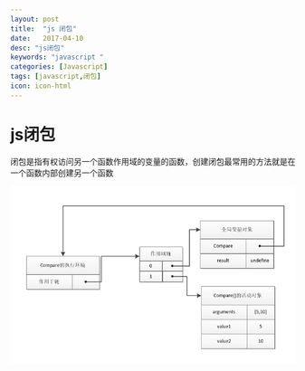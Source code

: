 ```yaml
---
layout: post
title:  "js 闭包"
date:   2017-04-10
desc: "js闭包"
keywords: "javascript "
categories: [Javascript]
tags: [javascript,闭包]
icon: icon-html
---
```


# js闭包 #

   闭包是指有权访问另一个函数作用域的变量的函数，创建闭包最常用的方法就是在一个函数内部创建另一个函数

  ![](https://github.com/lililala92/lililala92.github.io/blob/master/static/assets/img/blog/function.png)
   
